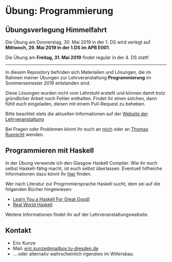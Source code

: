 # Übung: Programmierung

## Übungsverlegung Himmelfahrt
Die Übung am Donnerstag, 30. Mai 2019 in der 1. DS wird verlegt auf
**Mittwoch, 29. Mai 2019 in der 1.DS im APB E001**.

Die Übung am **Freitag, 31. Mai 2019** findet regulär in der 4. DS statt!

----------------

In diesem Repository befinden sich Materialien und Lösungen, die im Rahmen meiner Übungen zur Lehrveranstaltung **Programmierung** im Sommersemester 2019 entstanden sind.

Diese Lösungen wurden nicht vom Lehrstuhl erstellt und können damit trotz gründlicher Arbeit noch Fehler enthalten. Findet ihr einen solchen, dann fühlt euch eingeladen, diesen mit einem Pull-Request zu beheben.

Bitte beachtet stets die aktuellen Informationen auf der [Website der Lehrveranstaltung](https://www.orchid.inf.tu-dresden.de/teaching/2019ss/prog/)

Bei Fragen oder Problemen könnt ihr euch an [mich](mailto:eric.kunze@mailbox.tu-dresden.de) oder an [Thomas Ruprecht](mailto:thomas.ruprecht@tu-dresden.de) wenden.

## Programmieren mit Haskell

In der Übung verwende ich den Glasgow Haskell Compiler. Wie ihr euch selbst Haskell-fähig macht, ist euch selbst überlassen. Eventuell hilfreiche Informationen dazu könnt ihr [hier](https://www.haskell.org/downloads/) finden.

Wer nach Literatur zur Progrmmiersprache Haskell sucht, dem sei auf die folgenden Bücher hingewiesen:
* [Learn You a Haskell For Great Good!](http://learnyouahaskell.com/)
* [Real World Haskell](http://book.realworldhaskell.org/)

Weitere Informationen findet ihr auf der Lehrveranstaltungswebsite.

## Kontakt
* Eric Kunze
* Mail: [eric.kunze@mailbox.tu-dresden.de](eric.kunze@mailbox.tu-dresden.de)
* ... oder alternativ wahrscheinlich irgendwo im Willersbau.
